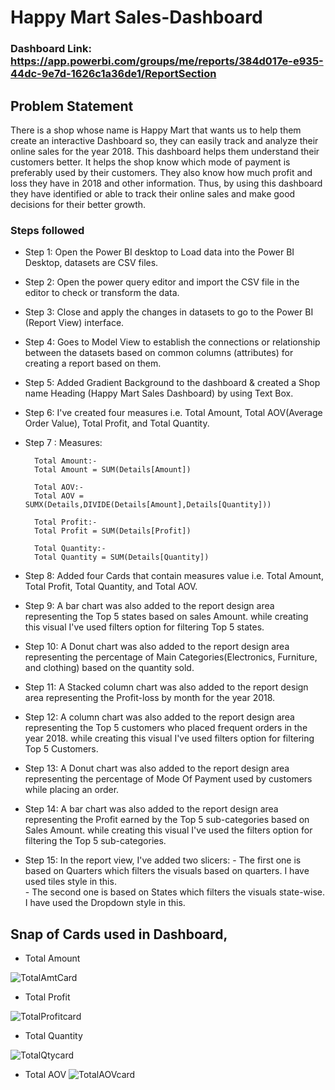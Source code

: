 # Happy Mart Sales-Dashboard

### Dashboard Link: https://app.powerbi.com/groups/me/reports/384d017e-e935-44dc-9e7d-1626c1a36de1/ReportSection

## Problem Statement

There is a shop whose name is Happy Mart that wants us to help them create an interactive Dashboard so, they can easily track and analyze their online sales for the year 2018. This dashboard helps them understand their customers better. It helps the shop know which mode of payment is preferably used by their customers. They also know how much profit and loss they have in 2018 and other information. Thus, by using this dashboard they have identified or able to track their online sales and make good decisions for their better growth.


### Steps followed 

- Step 1: Open the Power BI desktop to Load data into the Power BI Desktop, datasets are CSV files.
- Step 2: Open the power query editor and import the CSV file in the editor to check or transform the data.
- Step 3: Close and apply the changes in datasets to go to the Power BI (Report View) interface.
- Step 4: Goes to Model View to establish the connections or relationship between the datasets based on common columns (attributes) for creating a report based on them.
- Step 5: Added Gradient Background to the dashboard & created a Shop name Heading (Happy Mart Sales Dashboard) by using Text Box.
- Step 6: I've created four measures i.e. Total Amount, Total AOV(Average Order Value), Total Profit, and Total Quantity.
- Step 7 : Measures:
        
        Total Amount:- 
        Total Amount = SUM(Details[Amount])

        Total AOV:-
        Total AOV = SUMX(Details,DIVIDE(Details[Amount],Details[Quantity]))

        Total Profit:-
        Total Profit = SUM(Details[Profit])

        Total Quantity:-
        Total Quantity = SUM(Details[Quantity])

- Step 8: Added four Cards that contain measures value i.e. Total Amount, Total Profit, Total Quantity, and Total AOV.
- Step 9: A bar chart was also added to the report design area representing the Top 5 states based on sales Amount. while creating this visual I've used filters option for filtering Top 5 states.

- Step 10: A Donut chart was also added to the report design area representing the percentage of Main Categories(Electronics, Furniture, and clothing) based on the quantity sold.

- Step 11: A Stacked column chart was also added to the report design area representing the Profit-loss by month for the year 2018. 

- Step 12: A column chart was also added to the report design area representing the Top 5 customers who placed frequent orders in the year 2018. while creating this visual I've used filters option for filtering Top 5 Customers.

- Step 13: A Donut chart was also added to the report design area representing the percentage of Mode Of Payment used by customers while placing an order.

- Step 14: A bar chart was also added to the report design area representing the Profit earned by the Top 5 sub-categories based on Sales Amount. while creating this visual I've used the filters option for filtering the Top 5 sub-categories.

- Step 15: In the report view, I've added two slicers:
        - The first one is based on Quarters which filters the visuals based on quarters. I have used tiles style in this.  
        - The second one is based on States which filters the visuals state-wise. I have used the Dropdown style in this.


Snap of Cards used in Dashboard,
-
- Total Amount

![TotalAmtCard](https://github.com/adorable20/Happy_Mart_Sales_Dashboard/assets/87119559/93eb71a1-fab1-49ea-b5c3-13f00bdeb6a2)

- Total Profit

 ![TotalProfitcard](https://github.com/adorable20/Happy_Mart_Sales_Dashboard/assets/87119559/10a06a79-05c9-4a62-bf4a-c97d690fef7d)  

- Total Quantity

![TotalQtycard](https://github.com/adorable20/Happy_Mart_Sales_Dashboard/assets/87119559/4f7911ad-84a5-41b6-b0d9-b77ee11e118e)

- Total AOV
 ![TotalAOVcard](https://github.com/adorable20/Happy_Mart_Sales_Dashboard/assets/87119559/ab8056d2-e1d7-41e7-a240-bfd09ee1caf3)   
